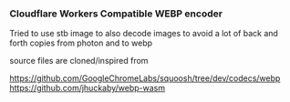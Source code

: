 
### Cloudflare Workers Compatible WEBP encoder

Tried to use stb image to also decode images to avoid a lot of back and forth copies from photon and to webp

source files are cloned/inspired from 

https://github.com/GoogleChromeLabs/squoosh/tree/dev/codecs/webp
https://github.com/jhuckaby/webp-wasm


